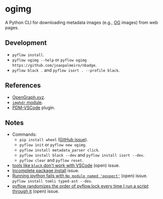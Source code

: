# ogimg

A Python CLI for downloading metadata images (e.g., [OG](https://ogp.me/) images) from web pages.

## Development

- `pyflow install`.
- `pyflow ogimg --help` or `pyflow ogimg https://github.com/joaopalmeiro/nbadge`.
- `pyflow black .` and `pyflow isort . --profile black`.

## References

- [OpenGraph.xyz](https://www.opengraph.xyz/).
- [`imghdr` module](https://docs.python.org/3.7/library/imghdr.html).
- [PDM-VSCode](https://github.com/frostming/pdm-vscode) plugin.

## Notes

- Commands:
  - `pip install wheel` ([GitHub issue](https://github.com/David-OConnor/pyflow/issues/177)).
  - `pyflow init` or `pyflow new ogimg`.
  - `pyflow install metadata_parser click`.
  - `pyflow install black --dev` and `pyflow install isort --dev`.
  - `pyflow clear` and `pyflow reset`.
- [tools like `black` don't work with VSCode](https://github.com/David-OConnor/pyflow/issues/31) (open) issue.
- [Incomplete package install](https://github.com/David-OConnor/pyflow/issues/32) issue.
- [Running ipython fails with `No module named 'pexpect'`](https://github.com/David-OConnor/pyflow/issues/168) (open) issue. `pyflow install tomli typed-ast --dev`.
- [pyflow randomizes the order of pyflow.lock every time I run a script through it](https://github.com/David-OConnor/pyflow/issues/178) (open) issue.
